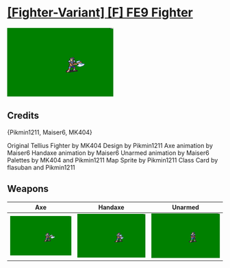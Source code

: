 # [\[Fighter-Variant\] \[F\] FE9 Fighter](./)

<img src="./3.%20Axe%20(Maiser6)/Axe_000.png" alt="[Fighter-Variant] [F] FE9 Fighter standing" />

## Credits

{Pikmin1211, Maiser6, MK404}

Original Tellius Fighter by MK404
Design by Pikmin1211
Axe animation by Maiser6
Handaxe animation by Maiser6
Unarmed animation by Maiser6
Palettes by MK404 and Pikmin1211
Map Sprite by Pikmin1211
Class Card by flasuban and Pikmin1211


## Weapons


|Axe |Handaxe |Unarmed |
|  :---: | :---: | :---: |
| <img alt="Axe animation" src="./3.%20Axe%20(Maiser6)/Axe.gif" /> | <img alt="Handaxe animation" src="./4.%20Handaxe%20(Maiser6)/Handaxe.gif" /> | <img alt="Unarmed animation" src="./8.%20Unarmed%20(Maiser6)/Unarmed.gif" /> |
